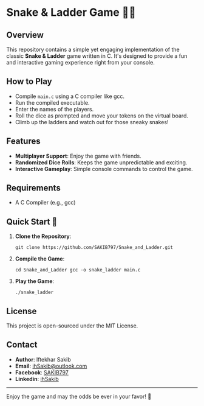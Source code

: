 # Snake & Ladder Game 🐍🎲

## Overview
This repository contains a simple yet engaging implementation of the classic **Snake & Ladder** game written in C. It's designed to provide a fun and interactive gaming experience right from your console.

## How to Play
- Compile `main.c` using a C compiler like gcc.
- Run the compiled executable.
- Enter the names of the players.
- Roll the dice as prompted and move your tokens on the virtual board.
- Climb up the ladders and watch out for those sneaky snakes!

## Features
- **Multiplayer Support**: Enjoy the game with friends.
- **Randomized Dice Rolls**: Keeps the game unpredictable and exciting.
- **Interactive Gameplay**: Simple console commands to control the game.

## Requirements
- A C Compiler (e.g., gcc)
## Quick Start 🚀

1. **Clone the Repository**:
  

   ```
   git clone https://github.com/SAKIB797/Snake_and_Ladder.git
   ```


3. **Compile the Game**:

   ```
   cd Snake_and_Ladder gcc -o snake_ladder main.c
   ```


3. **Play the Game**:

   ```
   ./snake_ladder
   ```


## License
This project is open-sourced under the MIT License.
## Contact
- **Author**: Iftekhar Sakib
- **Email**: ihSakib@outlook.com
- **Facebook**: [SAKIB797](https://www.facebook.com/SAKIB797)
- **Linkedin**: [ihSakib](www.linkedin.com/in/ihsakib)
---

Enjoy the game and may the odds be ever in your favor! 🎉
